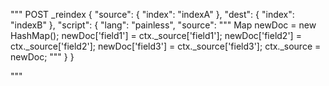 """
POST _reindex
{
  "source": {
    "index": "indexA"
  },
  "dest": {
    "index": "indexB"
  },
  "script": {
    "lang": "painless",
    "source": """
      Map newDoc = new HashMap();
      newDoc['field1'] = ctx._source['field1'];
      newDoc['field2'] = ctx._source['field2'];
      newDoc['field3'] = ctx._source['field3'];
      ctx._source = newDoc;
    """
  }
}

"""
